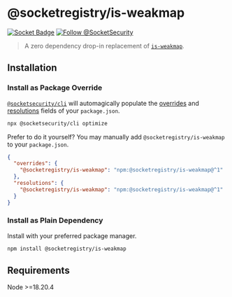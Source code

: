 # @socketregistry/is-weakmap

[![Socket Badge](https://socket.dev/api/badge/npm/package/@socketregistry/is-weakmap)](https://socket.dev/npm/package/@socketregistry/is-weakmap)
[![Follow @SocketSecurity](https://img.shields.io/twitter/follow/SocketSecurity?style=social)](https://twitter.com/SocketSecurity)

> A zero dependency drop-in replacement of
> [`is-weakmap`](https://www.npmjs.com/package/is-weakmap).

## Installation

### Install as Package Override

[`@socketsecurity/cli`](https://www.npmjs.com/package/@socketsecurity/cli) will
automagically populate the
[overrides](https://docs.npmjs.com/cli/v9/configuring-npm/package-json#overrides)
and [resolutions](https://yarnpkg.com/configuration/manifest#resolutions) fields
of your `package.json`.

```sh
npx @socketsecurity/cli optimize
```

Prefer to do it yourself? You may manually add `@socketregistry/is-weakmap` to
your `package.json`.

```json
{
  "overrides": {
    "@socketregistry/is-weakmap": "npm:@socketregistry/is-weakmap@^1"
  },
  "resolutions": {
    "@socketregistry/is-weakmap": "npm:@socketregistry/is-weakmap@^1"
  }
}
```

### Install as Plain Dependency

Install with your preferred package manager.

```sh
npm install @socketregistry/is-weakmap
```

## Requirements

Node &gt;=18.20.4

